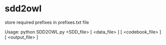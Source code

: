 # sdd2owl

store required prefixes in prefixes.txt file

Usage: python SDD2OWL.py <SDD_file> [ <data_file> ] [ <codebook_file> ] [ <output_file> ]
